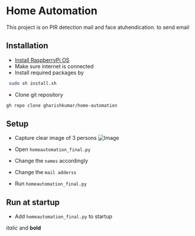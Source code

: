 # Home Automation
This project is on PIR detection mail and face atuhendication. to send email
## Installation
 - [Install RaspberryPi OS](https://www.raspberrypi.org/software/operating-systems/#raspberry-pi-os-32-bit)
 - Make sure internet is connected
 - Install required packages by
```bash
 sudo sh install.sh
```
 - Clone git repository
```bash
gh repo clone gharishkumar/home-automation
```
## Setup
 - Capture clear image of 3 persons
![Image](https://raspberrypi.org)
 - Open `homeautomation_final.py`

 - Change the `names` accordingly

 - Change the `mail adderss`

 - Run `homeautomation_final.py`

## Run at startup
 - Add `homeautomation_final.py` to startup


 *italic* and **bold**
